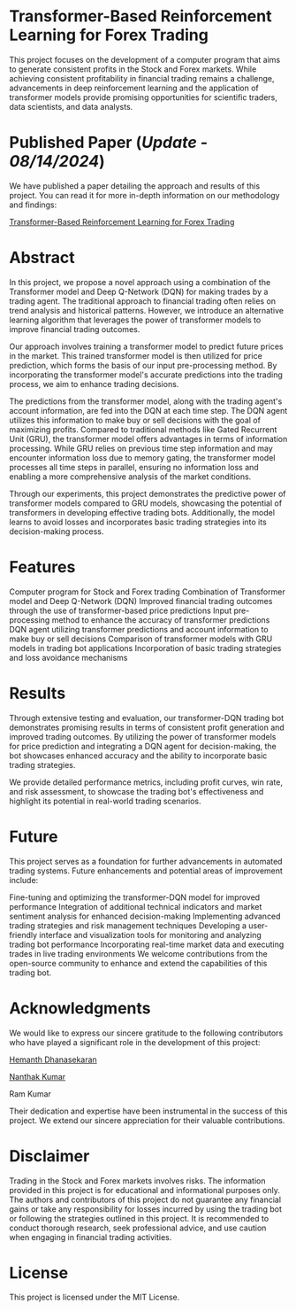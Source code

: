# Transformer-Based Reinforcement Learning for Forex Trading

This project focuses on the development of a computer program that aims to generate consistent profits in the Stock and Forex markets. While achieving consistent profitability in financial trading remains a challenge, advancements in deep reinforcement learning and the application of transformer models provide promising opportunities for scientific traders, data scientists, and data analysts.


# Published Paper (*Update - 08/14/2024*)
We have published a paper detailing the approach and results of this project. You can read it for more in-depth information on our methodology and findings:

[Transformer-Based Reinforcement Learning for Forex Trading](https://link.springer.com/chapter/10.1007/978-981-97-3526-6_14)

# Abstract
In this project, we propose a novel approach using a combination of the Transformer model and Deep Q-Network (DQN) for making trades by a trading agent. The traditional approach to financial trading often relies on trend analysis and historical patterns. However, we introduce an alternative learning algorithm that leverages the power of transformer models to improve financial trading outcomes.

Our approach involves training a transformer model to predict future prices in the market. This trained transformer model is then utilized for price prediction, which forms the basis of our input pre-processing method. By incorporating the transformer model's accurate predictions into the trading process, we aim to enhance trading decisions.

The predictions from the transformer model, along with the trading agent's account information, are fed into the DQN at each time step. The DQN agent utilizes this information to make buy or sell decisions with the goal of maximizing profits. Compared to traditional methods like Gated Recurrent Unit (GRU), the transformer model offers advantages in terms of information processing. While GRU relies on previous time step information and may encounter information loss due to memory gating, the transformer model processes all time steps in parallel, ensuring no information loss and enabling a more comprehensive analysis of the market conditions.

Through our experiments, this project demonstrates the predictive power of transformer models compared to GRU models, showcasing the potential of transformers in developing effective trading bots. Additionally, the model learns to avoid losses and incorporates basic trading strategies into its decision-making process.

# Features
Computer program for Stock and Forex trading
Combination of Transformer model and Deep Q-Network (DQN)
Improved financial trading outcomes through the use of transformer-based price predictions
Input pre-processing method to enhance the accuracy of transformer predictions
DQN agent utilizing transformer predictions and account information to make buy or sell decisions
Comparison of transformer models with GRU models in trading bot applications
Incorporation of basic trading strategies and loss avoidance mechanisms

# Results
Through extensive testing and evaluation, our transformer-DQN trading bot demonstrates promising results in terms of consistent profit generation and improved trading outcomes. By utilizing the power of transformer models for price prediction and integrating a DQN agent for decision-making, the bot showcases enhanced accuracy and the ability to incorporate basic trading strategies.

We provide detailed performance metrics, including profit curves, win rate, and risk assessment, to showcase the trading bot's effectiveness and highlight its potential in real-world trading scenarios.

# Future 
This project serves as a foundation for further advancements in automated trading systems. Future enhancements and potential areas of improvement include:

Fine-tuning and optimizing the transformer-DQN model for improved performance
Integration of additional technical indicators and market sentiment analysis for enhanced decision-making
Implementing advanced trading strategies and risk management techniques
Developing a user-friendly interface and visualization tools for monitoring and analyzing trading bot performance
Incorporating real-time market data and executing trades in live trading environments
We welcome contributions from the open-source community to enhance and extend the capabilities of this trading bot.



# Acknowledgments
We would like to express our sincere gratitude to the following contributors who have played a significant role in the development of this project:

[Hemanth Dhanasekaran](https://github.com/hemanth1999k)

[Nanthak Kumar](https://github.com/nantha42)

Ram Kumar

Their dedication and expertise have been instrumental in the success of this project. We extend our sincere appreciation for their valuable contributions.

# Disclaimer

Trading in the Stock and Forex markets involves risks. The information provided in this project is for educational and informational purposes only. The authors and contributors of this project do not guarantee any financial gains or take any responsibility for losses incurred by using the trading bot or following the strategies outlined in this project. It is recommended to conduct thorough research, seek professional advice, and use caution when engaging in financial trading activities.

# License

This project is licensed under the MIT License.
